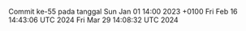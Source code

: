 Commit ke-55 pada tanggal Sun Jan 01 14:00 2023 +0100
Fri Feb 16 14:43:06 UTC 2024
Fri Mar 29 14:08:32 UTC 2024

